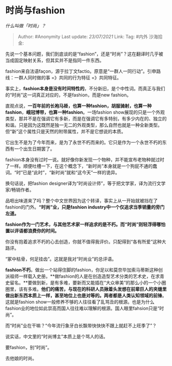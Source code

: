 # 时尚与fashion
*什么叫做「时尚」？*

> Author: #Anonymity
> Last update: *23/07/2021*
> Link:
> Tag: #内外
> 沙海拾金:

先说一个基本问题，我们到底谈的是“fashion”，还是“时尚”？这在翻译时几乎被当成固定映射关系，但其实并不是指同一件东西。

fashion来自法语façon，源于拉丁文factio。原意是“一群人一同行动”。引申路线：一群人同时做的事 =》共同的行为特征 =》共同特征。

事实上，**fashion本身是没有时间特性的**，不分新旧，是个中性词。而真正与我们的“时尚”这一词真正对应的，不是fashion，而是new fashion。

直观点说，**一百年前的长袍马褂，也算一种fashion，胡服骑射，也算一种fashion**，**峨冠博带，也算一种fashion**。一场fashion show展现的只是一个外观类型，那并不是在强调它有多新，而是在强调它有多特别，有多少内在的、独立的和谐。只是因为这既然是独一无二的外观类型，那么自然也就是一种全新类型。但“新”这个属性只是天然的附带属性，并不是它想说的本质。

它出生不是为了今年而来，是为了永世不朽而来的。它只是作为一个永世不朽的东西有一个出生日期罢了。

fashion本身没有过时一说。就好像你新发现一个物种，并不能宣布老物种就过时了一样。顺便吐槽一下，在这个概念下，“新时尚”本身就是一个狗屁不通的蠢词。“时”已是“此时”，“新时尚”就和“这今天”一样的诡异。

换句话说，把fashion designer译为“时尚设计师”，等于把文学家，译为流行文学家/畅销作者。

品咂出味道来了吗？整个中文世界因为这个转译，事实上从一开始就被挡在了fashion的门外。**“时尚”业，只是fashion industry中一个仅追求当季销量的旁门左道。**

**fashion作为一门艺术，与其他艺术家一样追求的是不朽。而“时尚”则轻浮得哪怕置以评语都浪费你的时间。**

你没有抱着追求不朽的心去创造，你就不值得我评价。只配得到“各有所爱”这种大路评。

“冢中枯骨，何足挂齿”。这就是我对“时尚业”的总评语。

**fashion不朽**。做出一个站得住脚的fashion，你足以和莫奈毕加索马蒂斯这种创派祖师一样载入史册。**做fashion的人是在创造造型艺术分类的艺术史，在求青史留名。**要做到新，是有多难，要新而又能插在“大众审美”的那么小的一个小圈圈里，该有多难。**他们的痛苦，与现在的科研人员揪着头发想在前辈巨人的夹缝里做出新东西本质上一样，甚至地位上也是对等的。两者都是人类认知领域的前锋**。这就是fashion show一般修养不够的人往往看了乱骂丑的根源。也是为什么fashion业的地位如此崇高而国人往往难以理解的根源。国人眼里fahsion只是“时尚”。

而“时尚”业在干嘛？“今年流行象牙白长飘带快快快不跟上就赶不上旺季了”？

说实话，中文里的“时尚博主”本质上是个骂人的话。

要fashion，别“时尚”。

去他娘的时尚。
